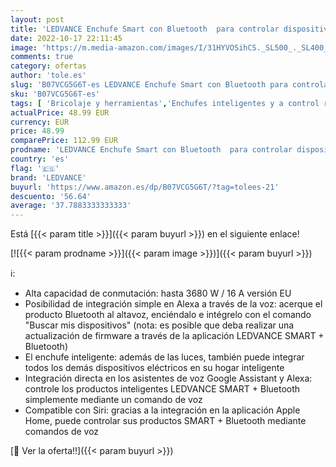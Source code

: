 ```yaml
---
layout: post
title: 'LEDVANCE Enchufe Smart con Bluetooth  para controlar dispositivos convencionales en el Smart Home  compatible con Google y Alexa Voice Control así como Apple Homekit  SMART + BT PLUG  paquete de 4'
date: 2022-10-17 22:11:45
image: 'https://m.media-amazon.com/images/I/31HYVOSihCS._SL500_._SL400_.jpg'
comments: true
category: ofertas
author: 'tole.es'
slug: 'B07VCG5G6T-es LEDVANCE Enchufe Smart con Bluetooth para controlar...'
sku: 'B07VCG5G6T-es'
tags: [ 'Bricolaje y herramientas','Enchufes inteligentes y a control remoto','Enchufes y accesorios','Instalación eléctrica','alexa','ledvance','🇪🇸', ]
actualPrice: 48.99 EUR
currency: EUR
price: 48.99
comparePrice: 112.99 EUR
prodname: 'LEDVANCE Enchufe Smart con Bluetooth  para controlar dispositivos convencionales en el Smart Home  compatible con Google y Alexa Voice Control así como Apple Homekit  SMART + BT PLUG  paquete de 4'
country: 'es'
flag: '🇪🇸'
brand: 'LEDVANCE'
buyurl: 'https://www.amazon.es/dp/B07VCG5G6T/?tag=tolees-21'
descuento: '56.64'
average: '37.7883333333333'
---
```


Está [{{< param title >}}]({{< param buyurl >}}) en el siguiente enlace!

[![{{< param prodname >}}]({{< param image >}})]({{< param buyurl >}})

ℹ️:

- Alta capacidad de conmutación: hasta 3680 W / 16 A versión EU
- Posibilidad de integración simple en Alexa a través de la voz: acerque el producto Bluetooth al altavoz, enciéndalo e intégrelo con el comando "Buscar mis dispositivos" (nota: es posible que deba realizar una actualización de firmware a través de la aplicación LEDVANCE SMART + Bluetooth)
- El enchufe inteligente: además de las luces, también puede integrar todos los demás dispositivos eléctricos en su hogar inteligente
- Integración directa en los asistentes de voz Google Assistant y Alexa: controle los productos inteligentes LEDVANCE SMART + Bluetooth simplemente mediante un comando de voz
- Compatible con Siri: gracias a la integración en la aplicación Apple Home, puede controlar sus productos SMART + Bluetooth mediante comandos de voz

[🛒 Ver la oferta!!]({{< param buyurl >}})
